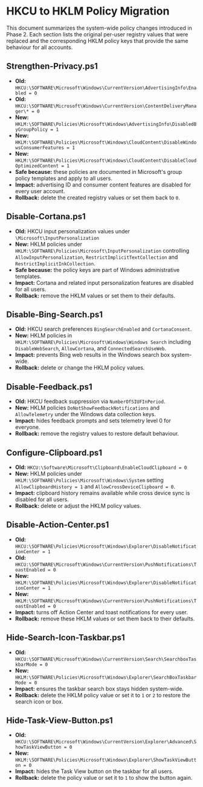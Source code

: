 # HKCU to HKLM Policy Migration

This document summarizes the system-wide policy changes introduced in Phase 2.
Each section lists the original per-user registry values that were replaced and
the corresponding HKLM policy keys that provide the same behaviour for all
accounts.

## Strengthen-Privacy.ps1
- **Old:** `HKCU:\SOFTWARE\Microsoft\Windows\CurrentVersion\AdvertisingInfo\Enabled = 0`
- **Old:** `HKCU:\SOFTWARE\Microsoft\Windows\CurrentVersion\ContentDeliveryManager\* = 0`
- **New:** `HKLM:\SOFTWARE\Policies\Microsoft\Windows\AdvertisingInfo\DisabledByGroupPolicy = 1`
- **New:** `HKLM:\SOFTWARE\Policies\Microsoft\Windows\CloudContent\DisableWindowsConsumerFeatures = 1`
- **New:** `HKLM:\SOFTWARE\Policies\Microsoft\Windows\CloudContent\DisableCloudOptimizedContent = 1`
- **Safe because:** these policies are documented in Microsoft's group policy templates and apply to all users.
- **Impact:** advertising ID and consumer content features are disabled for every user account.
- **Rollback:** delete the created registry values or set them back to `0`.

## Disable-Cortana.ps1
- **Old:** HKCU input personalization values under `\Microsoft\InputPersonalization`
- **New:** HKLM policies under `HKLM:\SOFTWARE\Policies\Microsoft\InputPersonalization` controlling
  `AllowInputPersonalization`, `RestrictImplicitTextCollection` and `RestrictImplicitInkCollection`.
- **Safe because:** the policy keys are part of Windows administrative templates.
- **Impact:** Cortana and related input personalization features are disabled for all users.
- **Rollback:** remove the HKLM values or set them to their defaults.

## Disable-Bing-Search.ps1
- **Old:** HKCU search preferences `BingSearchEnabled` and `CortanaConsent`.
- **New:** HKLM policies in `HKLM:\SOFTWARE\Policies\Microsoft\Windows\Windows Search` including
  `DisableWebSearch`, `AllowCortana`, and `ConnectedSearchUseWeb`.
- **Impact:** prevents Bing web results in the Windows search box system-wide.
- **Rollback:** delete or change the HKLM policy values.

## Disable-Feedback.ps1
- **Old:** HKCU feedback suppression via `NumberOfSIUFInPeriod`.
- **New:** HKLM policies `DoNotShowFeedbackNotifications` and `AllowTelemetry` under the
  Windows data collection keys.
- **Impact:** hides feedback prompts and sets telemetry level 0 for everyone.
- **Rollback:** remove the registry values to restore default behaviour.

## Configure-Clipboard.ps1
- **Old:** `HKCU:\Software\Microsoft\Clipboard\EnableCloudClipboard = 0`
- **New:** HKLM policies under `HKLM:\SOFTWARE\Policies\Microsoft\Windows\System`
  setting `AllowClipboardHistory = 1` and `AllowCrossDeviceClipboard = 0`.
- **Impact:** clipboard history remains available while cross device sync is disabled for all users.
- **Rollback:** delete or adjust the HKLM policy values.

## Disable-Action-Center.ps1
- **Old:** `HKCU:\SOFTWARE\Policies\Microsoft\Windows\Explorer\DisableNotificationCenter = 1`
- **Old:** `HKCU:\SOFTWARE\Microsoft\Windows\CurrentVersion\PushNotifications\ToastEnabled = 0`
- **New:** `HKLM:\SOFTWARE\Policies\Microsoft\Windows\Explorer\DisableNotificationCenter = 1`
- **New:** `HKLM:\SOFTWARE\Microsoft\Windows\CurrentVersion\PushNotifications\ToastEnabled = 0`
- **Impact:** turns off Action Center and toast notifications for every user.
- **Rollback:** remove these HKLM values or set them back to their defaults.

## Hide-Search-Icon-Taskbar.ps1
- **Old:** `HKCU:\SOFTWARE\Microsoft\Windows\CurrentVersion\Search\SearchboxTaskbarMode = 0`
- **New:** `HKLM:\SOFTWARE\Policies\Microsoft\Windows\Explorer\SearchBoxTaskbarMode = 0`
- **Impact:** ensures the taskbar search box stays hidden system-wide.
- **Rollback:** delete the HKLM policy value or set it to `1` or `2` to restore the search icon or box.

## Hide-Task-View-Button.ps1
- **Old:** `HKCU:\SOFTWARE\Microsoft\Windows\CurrentVersion\Explorer\Advanced\ShowTaskViewButton = 0`
- **New:** `HKLM:\SOFTWARE\Policies\Microsoft\Windows\Explorer\ShowTaskViewButton = 0`
- **Impact:** hides the Task View button on the taskbar for all users.
- **Rollback:** delete the policy value or set it to `1` to show the button again.
